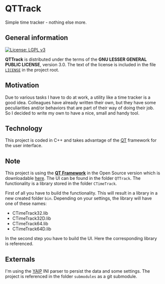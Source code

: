 # QTTrack
Simple time tracker - nothing else more.

## General information
[![License: LGPL v3](https://img.shields.io/badge/License-LGPL%20v3-blue.svg)](http://www.gnu.org/licenses/lgpl-3.0 "LGPL-3.0")

**QTTrack** is distributed under the terms of the **GNU LESSER GENERAL PUBLIC LICENSE**, version 3.0. The text of the license is included in the file [<code>LICENSE</code>](https://github.com/ThirtySomething/Weatherstation/blob/master/LICENSE.TXT "LGPL-3.0") in the project root.

## Motivation
Due to various tasks I have to do at work, a utility like a time tracker is a good idea. Colleagues have already written their own, but they have some peculiarities and/or behaviors that are part of their way of doing their job. So I decided to write my own to have a nice, small and handy tool.

## Technology
This project is coded in C++ and takes advantage of the [QT][QT] framework for the user interface.

## Note
This project is using the **[QT Framework][QTWiki]** in the Open Source version which is downloadable [here][QT]. The UI can be found in the folder <code>QTTrack</code>. The functionality is a library stored in the folder <code>CTimeTrack</code>.

First of all you have to build the functionality. This will result in a library in a new created folder <code>bin</code>. Depending on your settings, the library will have one of these names:
* CTimeTrack32.lib
* CTimeTrack32D.lib
* CTimeTrack64.lib
* CTimeTrack64D.lib

In the second step you have to build the UI. Here the corresponding library is referenced.

## Externals
I'm using the [YAIP][YAIP] INI parser to persist the data and some settings. The project is referenced in the folder <code>submodules</code> as a git submodule.

[QT]:https://www.qt.io/
[QTWiki]:https://en.wikipedia.org/wiki/Qt_(software)
[YAIP]:https://github.com/ThirtySomething/YAIP

